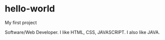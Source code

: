 # hello-world
My first project

Software/Web Developer. I like HTML, CSS, JAVASCRIPT.
I also like JAVA.
